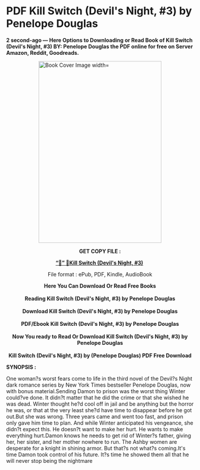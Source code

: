 # PDF Kill Switch (Devil's Night, #3) by Penelope Douglas
<p><strong>2 second-ago &mdash; Here Options to Downloading or Read Book of Kill Switch (Devil's Night, #3) BY: Penelope Douglas the PDF online for free on Server Amazon, Reddit, Goodreads.</strong></p><p><a href="https://educationsharingacademy.cloud/?book=178814994-kill-switch"><img style="display: block; margin-left: auto; margin-right: auto;" src="https://i.gr-assets.com/images/S/compressed.photo.goodreads.com/books/1706647983l/178814994.jpg" alt="Book Cover Image width=" width="330" height="488" /></a></p><p style="text-align: center;"><strong>GET COPY FILE :</strong></p><p style="text-align: center;"><strong><a href="https://educationsharingacademy.cloud/?book=178814994-kill-switch" target="_blank" rel="noopener">“📢” 🔗Kill Switch (Devil's Night, #3)</a>&nbsp;</strong></p><p style="text-align: center;">File format : ePub, PDF, Kindle, AudioBook</p><div style="text-align: center;"><strong>Here You Can Download Or Read Free Books</strong></div><div style="text-align: center;">&nbsp;</div><div style="text-align: center;"><strong>Reading Kill Switch (Devil's Night, #3) by Penelope Douglas</strong></div><div style="text-align: center;">&nbsp;</div><div style="text-align: center;"><strong>Download Kill Switch (Devil's Night, #3) by Penelope Douglas</strong></div><div style="text-align: center;">&nbsp;</div><div style="text-align: center;"><strong>PDF/Ebook Kill Switch (Devil's Night, #3) by Penelope Douglas</strong></div><div style="text-align: center;">&nbsp;</div><div style="text-align: center;"><strong>Now You ready to Read Or Download Kill Switch (Devil's Night, #3) by Penelope Douglas</strong></div><div style="text-align: center;">&nbsp;</div><div style="text-align: center;"><strong>Kill Switch (Devil's Night, #3) by (Penelope Douglas) PDF Free Download</strong></div><p><strong>SYNOPSIS :</strong></p><p>One woman?s worst fears come to life in the third novel of the Devil?s Night dark romance series by New York Times bestseller Penelope Douglas, now with bonus material.Sending Damon to prison was the worst thing Winter could?ve done. It didn?t matter that he did the crime or that she wished he was dead. Winter thought he?d cool off in jail and be anything but the horror he was, or that at the very least she?d have time to disappear before he got out.But she was wrong. Three years came and went too fast, and prison only gave him time to plan. And while Winter anticipated his vengeance, she didn?t expect this. He doesn?t want to make her hurt. He wants to make everything hurt.Damon knows he needs to get rid of Winter?s father, giving her, her sister, and her mother nowhere to run. The Ashby women are desperate for a knight in shining armor. But that?s not what?s coming.It's time Damon took control of his future. It?s time he showed them all that he will never stop being the nightmare </p>
